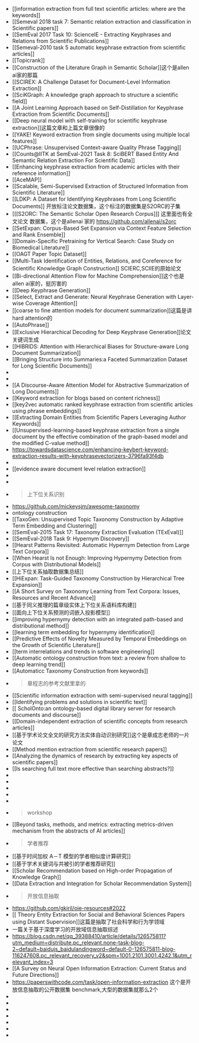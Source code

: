 - [[information extraction from full text scientific articles: where are the keywords]]
- [[Semeval 2018 task 7: Semantic relation extraction and classification in Scientific papers]]
- [[SemEval 2017 Task 10: ScienceIE - Extracting Keyphrases and Relations from Scientific Publications]]
- [[Semeval-2010 task 5 automatic keyphrase extraction from scientific articles]]
- [[Topicrank]]
- [[Construction of the Literature Graph in Semantic Scholar]]这个是allen ai家的那篇
- [[SCIREX: A Challenge Dataset for Document-Level Information Extraction]]
- [[SciKGraph: A knowledge graph approach to structure a scientific field]]
- [[A Joint Learning Approach based on Self-Distillation for Keyphrase Extraction from Scientific Documents]]
- [[Deep neural model with self-training for scientific keyphrase extraction]]这篇文章和上篇文章很像的
- [[YAKE! Keyword extraction from single documents using multiple local features]]
- [[UCPhrase: Unsupervised Context-aware Quality Phrase Tagging]]
- [[Counts@IITK at SemEval-2021 Task 8: SciBERT Based Entity And Semantic Relation Extraction For Scientific Data]]
- [[Enhancing keyphrase extraction from academic articles with their reference information]]
- [[AceMAP]]
- [[Scalable, Semi-Supervised Extraction of Structured Information from Scientific Literature]]
- [[LDKP: A Dataset for Identifying Keyphrases from Long Scientific Documents]] 开放标注论文数据集，这个标注的数据集是S2ORC的子集
- [[[S2ORC: The Semantic Scholar Open Research Corpus]]] 这里面也有全文论文 数据集，这个是allenai 家的 https://github.com/allenai/s2orc
- [[SetExpan: Corpus-Based Set Expansion via Context Feature Selection and Rank Ensemble]]
- [[Domain-Specific Pretraining for Vertical Search: Case Study on Biomedical Literature]]
- [[OAGT Paper Topic Dataset]]
- [[Multi-Task Identiﬁcation of Entities, Relations, and Coreference for Scientiﬁc Knowledge Graph Construction]] SCIERC,SCIIE的原始论文
- [[Bi-directional Attention Flow for Machine Comprehension]]这个也是allen ai家的，挺厉害的
- [[Deep Keyphrase Generation]]
- [[Select, Extract and Generate: Neural Keyphrase Generation with Layer-wise Coverage Attention]]
- [[coarse to fine attention models for document summarization]]这篇是讲hard attention的
- [[AutoPhrase]]
- [[Exclusive Hierarchical Decoding for Deep Keyphrase Generation]]论文关键词生成
- [[HIBRIDS: Attention with Hierarchical Biases for Structure-aware Long Document Summarization]]
- [[Bringing Structure into Summaries:a Faceted Summarization Dataset for Long Scientific Documents]]
-
-
- [[A Discourse-Aware Attention Model for Abstractive Summarization of Long Documents]]
- [[Keyword extraction for blogs based on content richness]]
- [[key2vec automatic ranked keyphrase extraction from scientific articles using phrase embeddings]]
- [[Extracting Domain Entities from Scientific Papers Leveraging Author Keywords]]
- [[Unsupervised-learning-based keyphrase extraction from a single document by the effective combination of the graph-based model and the modified C-value method]]
- https://towardsdatascience.com/enhancing-keybert-keyword-extraction-results-with-keyphrasevectorizers-3796fa93f4db
-
- [[evidence aware document level relation extraction]]
-
-
-
  >上下位关系识别
- https://github.com/mickeysjm/awesome-taxonomy
- ontology construction
- [[TaxoGen: Unsupervised Topic Taxonomy Construction by Adaptive Term Embedding and Clustering]]
- [[SemEval-2015 Task 17: Taxonomy Extraction Evaluation (TExEval)]]
- [[SemEval-2018 Task 9: Hypernym Discovery]]
- [[Hearst Patterns Revisited: Automatic Hypernym Detection from Large Text Corpora]]
- [[When Hearst Is not Enough: Improving Hypernymy Detection from Corpus with Distributional Models]]
- [[上下位关系抽取数据集总结]]
- [[HiExpan: Task-Guided Taxonomy Construction by Hierarchical Tree Expansion]]
- [[A Short Survey on Taxonomy Learning from Text Corpora: Issues, Resources and Recent Advance]]
- [[基于同义推理的篇章级实体上下位关系语料库构建]]
- [[面向上下位关系预测的词嵌入投影模型]]
- [[improving hypernymy detection with an integrated path-based and distributional method]]
- [[learning term embedding for hypernymy identification]]
- [[Predictive Effects of Novelty Measured by Temporal Embeddings on the Growth of Scientific Literature]]
- [[term interrelations and trends in software engineering]]
- [[Automatic ontology construction from text: a review from shallow to deep learning trend]]
- [[Automaticc Taxonomy Construction from keywords]]
-
  >章程志的参考文献里拿的
- [[Scientific information extraction with semi-supervised neural tagging]]
- [[Identifying problems and solutions in scientific text]]
- [[ ScholOnto:an ontology-based digital library server for research documents and discourse]]
- [[Domain-independent extraction of scientific concepts from research articles]]
- [[基于学术论文全文的研究方法实体自动识别研究]]这个是章成志老师的一片论文
- [[Method mention extraction from scientific research papers]]
- [[Analyzing the dynamics of research by extracting key aspects of scientific papers]]
- [[Is searching full text more effective than searching abstracts?]]
-
-
-
-
-
-
  > workshop
- [[Beyond tasks, methods, and metrics: extracting metrics-driven mechanism from the abstracts of AI articles]]
-
  >学者推荐
- [[基于时间加权 A－T 模型的学者相似度计算研究]]
- [[基于学术关键词与共被引的学者推荐研究]]
- [[Scholar Recommendation based on High-order Propagation of Knowledge Graph]]
- [[Data Extraction and Integration for Scholar Recommendation System]]
-
  >开放信息抽取
- https://github.com/gkiril/oie-resources#2022
- [[ Theory Entity Extraction for Social and Behavioral Sciences Papers using Distant Supervision]]这篇是抽取了社会科学和行为学领域
- 一篇关于基于深度学习的开放域信息抽取综述
- https://blog.csdn.net/qq_39388410/article/details/126575811?utm_medium=distribute.pc_relevant.none-task-blog-2~default~baidujs_baidulandingword~default-0-126575811-blog-116247608.pc_relevant_recovery_v2&spm=1001.2101.3001.4242.1&utm_relevant_index=3
- [[A Survey on Neural Open Information Extraction: Current Status and Future Directions]]
- https://paperswithcode.com/task/open-information-extraction 这个是开放信息抽取的公开数据集 benchmark,大型的数据集就那么2个
-
-
-
-
-
-
-